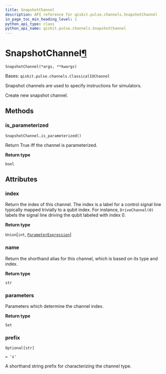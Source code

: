 ```yaml
---
title: SnapshotChannel
description: API reference for qiskit.pulse.channels.SnapshotChannel
in_page_toc_min_heading_level: 1
python_api_type: class
python_api_name: qiskit.pulse.channels.SnapshotChannel
---
```


# SnapshotChannel[¶](#snapshotchannel "Permalink to this headline")

<span id="qiskit.pulse.channels.SnapshotChannel" />

`SnapshotChannel(*args, **kwargs)`

Bases: `qiskit.pulse.channels.ClassicalIOChannel`

Snapshot channels are used to specify instructions for simulators.

Create new snapshot channel.

## Methods

### is\_parameterized

<span id="qiskit.pulse.channels.SnapshotChannel.is_parameterized" />

`SnapshotChannel.is_parameterized()`

Return True iff the channel is parameterized.

**Return type**

`bool`

## Attributes

<span id="qiskit.pulse.channels.SnapshotChannel.index" />

### index

Return the index of this channel. The index is a label for a control signal line typically mapped trivially to a qubit index. For instance, `DriveChannel(0)` labels the signal line driving the qubit labeled with index 0.

**Return type**

`Union`\[`int`, [`ParameterExpression`](qiskit.circuit.ParameterExpression "qiskit.circuit.parameterexpression.ParameterExpression")]

<span id="qiskit.pulse.channels.SnapshotChannel.name" />

### name

Return the shorthand alias for this channel, which is based on its type and index.

**Return type**

`str`

<span id="qiskit.pulse.channels.SnapshotChannel.parameters" />

### parameters

Parameters which determine the channel index.

**Return type**

`Set`

<span id="qiskit.pulse.channels.SnapshotChannel.prefix" />

### prefix

`Optional[str]`

`= 's'`

A shorthand string prefix for characterizing the channel type.

